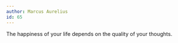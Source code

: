 ```yaml
---
author: Marcus Aurelius
id: 65
---
```


The happiness of your life depends on the quality of your thoughts.
